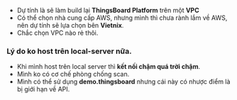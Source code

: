 - Dự tính là sẽ làm build lại **ThingsBoard Platform** trên một **VPC**
- Có thể chọn nhà cung cấp AWS, nhưng mình thì chưa rành lắm về AWS, nên dự tính sẽ lựa chọn bên **Vietnix**.
- Chắc chọn VPC nào rẻ thôi.

### Lý do ko host trên local-server nữa.
- Khi mình host trên local server thì **kết nối chậm quá trời chậm**.
- Mình ko có cơ chế phòng chống scan.
- Mình có thể sử dụng **demo.thingsboard** nhưng cái này có nhược điểm là bị giới hạn về API.











